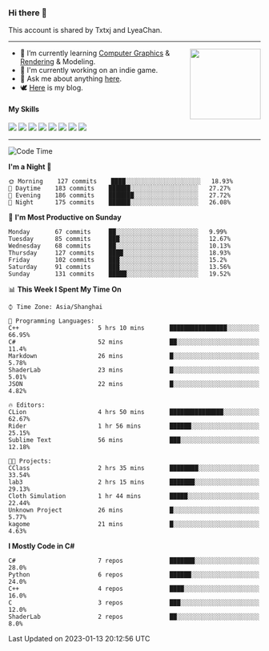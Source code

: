 ### Hi there 👋

This account is shared by Txtxj and LyeaChan.

---

<img align="right" height="141" src="https://github-readme-stats.vercel.app/api?username=txtxj&theme=tokyonight&show_icons=true&count_private=true">

- 🌱 I’m currently learning [Computer Graphics](https://github.com/txtxj/GAMES101) & [Rendering](https://github.com/txtxj/GAMES202) & 
Modeling.
- 🐶 I'm currently working on an indie game.
- 💬 Ask me about anything [here](https://github.com/txtxj/txtxj/issues).
- 🕊️ [Here](https://txtxj.top) is my blog.

#### My Skills

![](https://img.shields.io/badge/C%23-239120?logo=csharp&logoColor=fff)
![](https://img.shields.io/badge/Unity-000000?logo=unity&logoColor=fff)
![](https://img.shields.io/badge/Python-3e74a2?logo=python&logoColor=fff)
![](https://img.shields.io/badge/C++-65318e?logo=cplusplus&logoColor=fff)
![](https://img.shields.io/badge/C-5654a2?logo=c&logoColor=fff)
![](https://img.shields.io/badge/Blender-f5792a?logo=blender&logoColor=fff)
![](https://img.shields.io/badge/OpenJDK-ffffff?logo=openjdk&logoColor=000)
![](https://img.shields.io/badge/SQL-cc2927?logo=microsoftsqlserver&logoColor=fff)

---

<!--START_SECTION:waka-->
![Code Time](http://img.shields.io/badge/Code%20Time-630%20hrs%2026%20mins-blue)

**I'm a Night 🦉** 

```text
🌞 Morning    127 commits    ████░░░░░░░░░░░░░░░░░░░░░   18.93% 
🌆 Daytime    183 commits    ██████░░░░░░░░░░░░░░░░░░░   27.27% 
🌃 Evening    186 commits    ███████░░░░░░░░░░░░░░░░░░   27.72% 
🌙 Night      175 commits    ██████░░░░░░░░░░░░░░░░░░░   26.08%

```
📅 **I'm Most Productive on Sunday** 

```text
Monday       67 commits     ██░░░░░░░░░░░░░░░░░░░░░░░   9.99% 
Tuesday      85 commits     ███░░░░░░░░░░░░░░░░░░░░░░   12.67% 
Wednesday    68 commits     ██░░░░░░░░░░░░░░░░░░░░░░░   10.13% 
Thursday     127 commits    ████░░░░░░░░░░░░░░░░░░░░░   18.93% 
Friday       102 commits    ███░░░░░░░░░░░░░░░░░░░░░░   15.2% 
Saturday     91 commits     ███░░░░░░░░░░░░░░░░░░░░░░   13.56% 
Sunday       131 commits    █████░░░░░░░░░░░░░░░░░░░░   19.52%

```


📊 **This Week I Spent My Time On** 

```text
⌚︎ Time Zone: Asia/Shanghai

💬 Programming Languages: 
C++                      5 hrs 10 mins       ████████████████░░░░░░░░░   66.95% 
C#                       52 mins             ██░░░░░░░░░░░░░░░░░░░░░░░   11.4% 
Markdown                 26 mins             █░░░░░░░░░░░░░░░░░░░░░░░░   5.78% 
ShaderLab                23 mins             █░░░░░░░░░░░░░░░░░░░░░░░░   5.01% 
JSON                     22 mins             █░░░░░░░░░░░░░░░░░░░░░░░░   4.82%

🔥 Editors: 
CLion                    4 hrs 50 mins       ███████████████░░░░░░░░░░   62.67% 
Rider                    1 hr 56 mins        ██████░░░░░░░░░░░░░░░░░░░   25.15% 
Sublime Text             56 mins             ███░░░░░░░░░░░░░░░░░░░░░░   12.18%

🐱‍💻 Projects: 
CClass                   2 hrs 35 mins       ████████░░░░░░░░░░░░░░░░░   33.54% 
lab3                     2 hrs 15 mins       ███████░░░░░░░░░░░░░░░░░░   29.13% 
Cloth Simulation         1 hr 44 mins        █████░░░░░░░░░░░░░░░░░░░░   22.44% 
Unknown Project          26 mins             █░░░░░░░░░░░░░░░░░░░░░░░░   5.77% 
kagome                   21 mins             █░░░░░░░░░░░░░░░░░░░░░░░░   4.63%

```

**I Mostly Code in C#** 

```text
C#                       7 repos             ███████░░░░░░░░░░░░░░░░░░   28.0% 
Python                   6 repos             ██████░░░░░░░░░░░░░░░░░░░   24.0% 
C++                      4 repos             ████░░░░░░░░░░░░░░░░░░░░░   16.0% 
C                        3 repos             ███░░░░░░░░░░░░░░░░░░░░░░   12.0% 
ShaderLab                2 repos             ██░░░░░░░░░░░░░░░░░░░░░░░   8.0%

```



 Last Updated on 2023-01-13 20:12:56 UTC
<!--END_SECTION:waka-->
